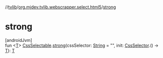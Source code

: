 //[tvlib](../../index.md)/[org.mjdev.tvlib.webscrapper.select.html5](index.md)/[strong](strong.md)

# strong

[androidJvm]\
fun &lt;[T](strong.md)&gt; [CssSelectable](../org.mjdev.tvlib.webscrapper.select/-css-selectable/index.md).[strong](strong.md)(cssSelector: [String](https://kotlinlang.org/api/latest/jvm/stdlib/kotlin/-string/index.html) = &quot;&quot;, init: [CssSelector](../org.mjdev.tvlib.webscrapper.select/-css-selector/index.md).() -&gt; [T](strong.md)): [T](strong.md)
